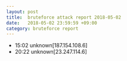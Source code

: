```yaml
---
layout: post
title:  bruteforce attack report 2018-05-02
date:   2018-05-02 23:59:59 +09:00
category: bruteforce report
---
```


* 15:02 unknown[187.154.108.6]
* 20:22 unknown[23.247.114.6]
